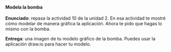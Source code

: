 #### Modela la bomba

**Enunciado**: repasa la actividad 10 de la unidad 2. En esa actividad te mostré cómo 
modelar de manera gráfica la aplicación. Ahora te pido que hagas lo mismo con 
la bomba.

**Entrega**: una imagen de tu modelo gráfico de la bomba. Puedes usar la aplicación draw.io
para hacer tu modelo.
